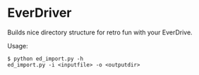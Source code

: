 # EverDriver

Builds nice directory structure for retro fun with your EverDrive.

Usage:

```
$ python ed_import.py -h
ed_import.py -i <inputfile> -o <outputdir>
```
